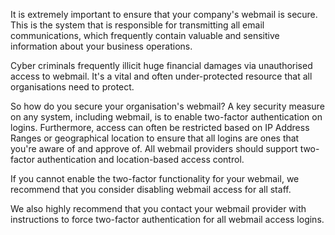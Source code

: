 It is extremely important to ensure that your company's webmail is secure. This is the system that is responsible for transmitting all email communications, which frequently contain valuable and sensitive information about your business operations.  
  
Cyber criminals frequently illicit huge financial damages via unauthorised access to webmail. It's a vital and often under-protected resource that all organisations need to protect.

So how do you secure your organisation's webmail? A key security measure on any system, including webmail, is to enable two-factor authentication on logins. Furthermore, access can often be restricted based on IP Address Ranges or geographical location to ensure that all logins are ones that you're aware of and approve of. All webmail providers should support two-factor authentication and location-based access control.

If you cannot enable the two-factor functionality for your webmail, we recommend that you consider disabling webmail access for all staff.

We also highly recommend that you contact your webmail provider with instructions to force two-factor authentication for all webmail access logins.